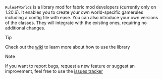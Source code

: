 `Rules4Worlds` is a library mod for fabric mod developers (currently only on 1.20.6). 
It enables you to create your own world-specific gamerules including a config file with ease. 
You can also introduce your own versions of the classes. 
They will integrate with the existing ones, requiring no additional changes.

> [!TIP]
> Check out the [wiki](https://github.com/EternalFlame06/Rules4Worlds/wiki) to learn more about how to use the library

> [!NOTE]
> If you want to report bugs, request a new feature or suggest an improvement, feel free to use the [issues tracker](https://github.com/EternalFlame06/Rules4Worlds/issues)
